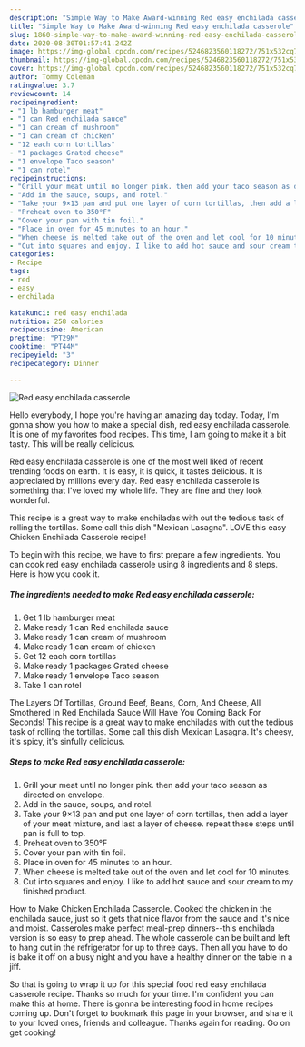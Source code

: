 ```yaml
---
description: "Simple Way to Make Award-winning Red easy enchilada casserole"
title: "Simple Way to Make Award-winning Red easy enchilada casserole"
slug: 1860-simple-way-to-make-award-winning-red-easy-enchilada-casserole
date: 2020-08-30T01:57:41.242Z
image: https://img-global.cpcdn.com/recipes/5246823560118272/751x532cq70/red-easy-enchilada-casserole-recipe-main-photo.jpg
thumbnail: https://img-global.cpcdn.com/recipes/5246823560118272/751x532cq70/red-easy-enchilada-casserole-recipe-main-photo.jpg
cover: https://img-global.cpcdn.com/recipes/5246823560118272/751x532cq70/red-easy-enchilada-casserole-recipe-main-photo.jpg
author: Tommy Coleman
ratingvalue: 3.7
reviewcount: 14
recipeingredient:
- "1 lb hamburger meat"
- "1 can Red enchilada sauce"
- "1 can cream of mushroom"
- "1 can cream of chicken"
- "12 each corn tortillas"
- "1 packages Grated cheese"
- "1 envelope Taco season"
- "1 can rotel"
recipeinstructions:
- "Grill your meat until no longer pink. then add your taco season as directed on envelope."
- "Add in the sauce, soups, and rotel."
- "Take your 9×13 pan and put one layer of corn tortillas, then add a layer of your meat mixture, and last a layer of cheese. repeat these steps until pan is full to top."
- "Preheat oven to 350°F"
- "Cover your pan with tin foil."
- "Place in oven for 45 minutes to an hour."
- "When cheese is melted take out of the oven and let cool for 10 minutes."
- "Cut into squares and enjoy. I like to add hot sauce and sour cream to my finished product."
categories:
- Recipe
tags:
- red
- easy
- enchilada

katakunci: red easy enchilada 
nutrition: 258 calories
recipecuisine: American
preptime: "PT29M"
cooktime: "PT44M"
recipeyield: "3"
recipecategory: Dinner

---
```



![Red easy enchilada casserole](https://img-global.cpcdn.com/recipes/5246823560118272/751x532cq70/red-easy-enchilada-casserole-recipe-main-photo.jpg)

Hello everybody, I hope you're having an amazing day today. Today, I'm gonna show you how to make a special dish, red easy enchilada casserole. It is one of my favorites food recipes. This time, I am going to make it a bit tasty. This will be really delicious.

Red easy enchilada casserole is one of the most well liked of recent trending foods on earth. It is easy, it is quick, it tastes delicious. It is appreciated by millions every day. Red easy enchilada casserole is something that I've loved my whole life. They are fine and they look wonderful.

This recipe is a great way to make enchiladas with out the tedious task of rolling the tortillas. Some call this dish &#34;Mexican Lasagna&#34;. LOVE this easy Chicken Enchilada Casserole recipe!


To begin with this recipe, we have to first prepare a few ingredients. You can cook red easy enchilada casserole using 8 ingredients and 8 steps. Here is how you cook it.

<!--inarticleads1-->

##### The ingredients needed to make Red easy enchilada casserole:

1. Get 1 lb hamburger meat
1. Make ready 1 can Red enchilada sauce
1. Make ready 1 can cream of mushroom
1. Make ready 1 can cream of chicken
1. Get 12 each corn tortillas
1. Make ready 1 packages Grated cheese
1. Make ready 1 envelope Taco season
1. Take 1 can rotel


The Layers Of Tortillas, Ground Beef, Beans, Corn, And Cheese, All Smothered In Red Enchilada Sauce Will Have You Coming Back For Seconds! This recipe is a great way to make enchiladas with out the tedious task of rolling the tortillas. Some call this dish Mexican Lasagna. It&#39;s cheesy, it&#39;s spicy, it&#39;s sinfully delicious. 

<!--inarticleads2-->

##### Steps to make Red easy enchilada casserole:

1. Grill your meat until no longer pink. then add your taco season as directed on envelope.
1. Add in the sauce, soups, and rotel.
1. Take your 9×13 pan and put one layer of corn tortillas, then add a layer of your meat mixture, and last a layer of cheese. repeat these steps until pan is full to top.
1. Preheat oven to 350°F
1. Cover your pan with tin foil.
1. Place in oven for 45 minutes to an hour.
1. When cheese is melted take out of the oven and let cool for 10 minutes.
1. Cut into squares and enjoy. I like to add hot sauce and sour cream to my finished product.


How to Make Chicken Enchilada Casserole. Cooked the chicken in the enchilada sauce, just so it gets that nice flavor from the sauce and it&#39;s nice and moist. Casseroles make perfect meal-prep dinners--this enchilada version is so easy to prep ahead. The whole casserole can be built and left to hang out in the refrigerator for up to three days. Then all you have to do is bake it off on a busy night and you have a healthy dinner on the table in a jiff. 

So that is going to wrap it up for this special food red easy enchilada casserole recipe. Thanks so much for your time. I'm confident you can make this at home. There is gonna be interesting food in home recipes coming up. Don't forget to bookmark this page in your browser, and share it to your loved ones, friends and colleague. Thanks again for reading. Go on get cooking!
